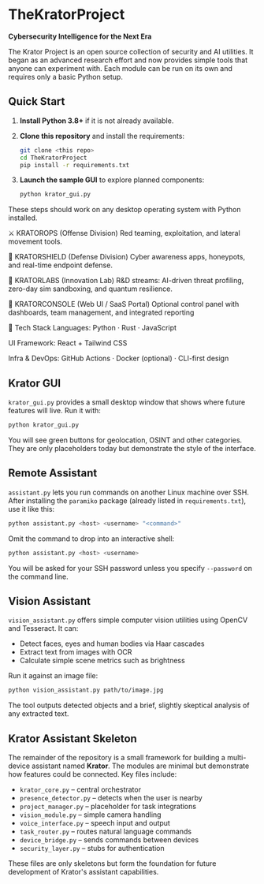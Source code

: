 # TheKratorProject

**Cybersecurity Intelligence for the Next Era**

The Krator Project is an open source collection of security and AI utilities.  It began as an advanced research effort and now provides simple tools that anyone can experiment with.  Each module can be run on its own and requires only a basic Python setup.

## Quick Start

1. **Install Python 3.8+** if it is not already available.
2. **Clone this repository** and install the requirements:

   ```bash
   git clone <this repo>
   cd TheKratorProject
   pip install -r requirements.txt
   ```
3. **Launch the sample GUI** to explore planned components:

   ```bash
   python krator_gui.py
   ```

These steps should work on any desktop operating system with Python installed.




⚔️ KRATOROPS (Offense Division)
Red teaming, exploitation, and lateral movement tools.

🧷 KRATORSHIELD (Defense Division)
Cyber awareness apps, honeypots, and real-time endpoint defense.

🧬 KRATORLABS (Innovation Lab)
R&D streams: AI-driven threat profiling, zero-day sim sandboxing, and quantum resilience.

💼 KRATORCONSOLE (Web UI / SaaS Portal)
Optional control panel with dashboards, team management, and integrated reporting

🔧 Tech Stack
Languages: Python · Rust · JavaScript

UI Framework: React + Tailwind CSS

Infra & DevOps: GitHub Actions · Docker (optional) · CLI-first design


## Krator GUI

`krator_gui.py` provides a small desktop window that shows where future features will live.  Run it with:

```bash
python krator_gui.py
```

You will see green buttons for geolocation, OSINT and other categories.  They are only placeholders today but demonstrate the style of the interface.

## Remote Assistant

`assistant.py` lets you run commands on another Linux machine over SSH.  After installing the `paramiko` package (already listed in `requirements.txt`), use it like this:

```bash
python assistant.py <host> <username> "<command>"
```

Omit the command to drop into an interactive shell:

```bash
python assistant.py <host> <username>
```

You will be asked for your SSH password unless you specify `--password` on the command line.


## Vision Assistant

`vision_assistant.py` offers simple computer vision utilities using OpenCV and Tesseract.  It can:

- Detect faces, eyes and human bodies via Haar cascades
- Extract text from images with OCR
- Calculate simple scene metrics such as brightness

Run it against an image file:

```bash
python vision_assistant.py path/to/image.jpg
```

The tool outputs detected objects and a brief, slightly skeptical analysis of any extracted text.

## Krator Assistant Skeleton

The remainder of the repository is a small framework for building a multi-device assistant named **Krator**.  The modules are minimal but demonstrate how features could be connected.  Key files include:

- `krator_core.py` – central orchestrator
- `presence_detector.py` – detects when the user is nearby
- `project_manager.py` – placeholder for task integrations
- `vision_module.py` – simple camera handling
- `voice_interface.py` – speech input and output
- `task_router.py` – routes natural language commands
- `device_bridge.py` – sends commands between devices
- `security_layer.py` – stubs for authentication

These files are only skeletons but form the foundation for future development of Krator's assistant capabilities.

